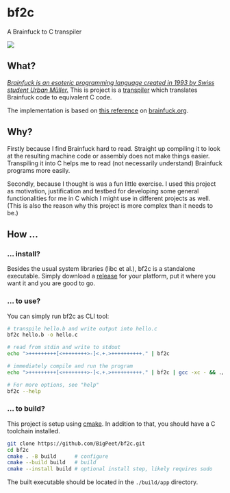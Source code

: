 # bf2c

A Brainfuck to C transpiler

![](https://github.com/BigPeet/bf2c/actions/workflows/cmake-multi-platform.yml/badge.svg)

## What?

*[Brainfuck is an esoteric programming language created in 1993 by Swiss student Urban Müller.](https://en.wikipedia.org/wiki/Brainfuck)*
This is project is a [transpiler](https://en.wikipedia.org/wiki/Source-to-source_compiler) which translates Brainfuck code to equivalent C code.

The implementation is based on [this reference](https://brainfuck.org/brainfuck.html) on [brainfuck.org](https://brainfuck.org).

## Why?

Firstly because I find Brainfuck hard to read.
Straight up compiling it to look at the resulting machine code or assembly does not make things easier.
Transpiling it into C helps me to read (not necessarily understand) Brainfuck programs more easily.

Secondly, because I thought is was a fun little exercise.
I used this project as motivation, justification and testbed for developing some general functionalities for me in C which I might use in different projects as well.
(This is also the reason why this project is more complex than it needs to be.)

## How ...

### ... install?

Besides the usual system libraries (libc et al.), bf2c is a standalone executable.
Simply download a [release](https://github.com/BigPeet/bf2c/releases) for your platform, put it where you want it and you are good to go.

### ... to use?

You can simply run bf2c as CLI tool:

```bash
# transpile hello.b and write output into hello.c
bf2c hello.b -o hello.c

# read from stdin and write to stdout
echo ">+++++++++[<++++++++>-]<.+.>++++++++++." | bf2c

# immediately compile and run the program
echo ">+++++++++[<++++++++>-]<.+.>++++++++++." | bf2c | gcc -xc - && ./a.out

# For more options, see "help"
bf2c --help
```

### ... to build?

This project is setup using [cmake](https://cmake.org/).
In addition to that, you should have a C toolchain installed.

```bash
git clone https://github.com/BigPeet/bf2c.git
cd bf2c
cmake . -B build      # configure
cmake --build build   # build
cmake --install build # optional install step, likely requires sudo
```

The built executable should be located in the `./build/app` directory.
